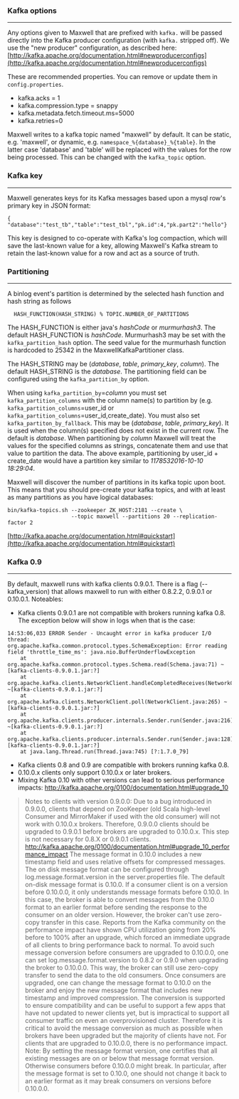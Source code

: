 ### Kafka options
***
Any options given to Maxwell that are prefixed with `kafka.` will be passed directly into the Kafka producer configuration
(with `kafka.` stripped off).  We use the "new producer" configuration, as described here:
[http://kafka.apache.org/documentation.html#newproducerconfigs](http://kafka.apache.org/documentation.html#newproducerconfigs)

These are recommended properties. You can remove or update them in `config.properties`.
- kafka.acks = 1
- kafka.compression.type = snappy
- kafka.metadata.fetch.timeout.ms=5000
- kafka.retries=0

Maxwell writes to a kafka topic named "maxwell" by default. It can be static, e.g. 'maxwell', or dynamic, e.g. `namespace_%{database}_%{table}`. In the latter case 'database' and 'table' will be replaced with the values for the row being processed. This can be changed with the `kafka_topic` option.

### Kafka key
***
Maxwell generates keys for its Kafka messages based upon a mysql row's primary key in JSON format:

```
{ "database":"test_tb","table":"test_tbl","pk.id":4,"pk.part2":"hello"}
```

This key is designed to co-operate with Kafka's log compaction, which will save the last-known
value for a key, allowing Maxwell's Kafka stream to retain the last-known value for a row and act
as a source of truth.

### Partitioning
***
A binlog event's partition is determined by the selected hash function and hash string as follows

```
  HASH_FUNCTION(HASH_STRING) % TOPIC.NUMBER_OF_PARTITIONS
```

The HASH_FUNCTION is either java's _hashCode_ or _murmurhash3_. The default HASH_FUNCTION is _hashCode_. Murmurhash3 may be set with the `kafka_partition_hash` option. The seed value for the murmurhash function is hardcoded to 25342 in the MaxwellKafkaPartitioner class.
 
The HASH_STRING may be (_database_, _table_, _primary_key_, _column_).  The default HASH_STRING is the _database_. The partitioning field can be configured using the `kafka_partition_by` option.

When using `kafka_partition_by`=_column_ you must set `kafka_partition_columns` with the column name(s) to partition by (e.g. `kafka_partition_columns`=user_id or `kafka_partition_columns`=user_id,create_date). You must also set `kafka_partiton_by_fallback`. This may be (_database_, _table_, _primary_key_). It is used when the column(s) specified does not exist in the current row. The default is _database_.
When partitioning by _column_ Maxwell will treat the values for the specified columns as strings, concatenate them and use that value to partition the data. The above example, partitioning by user_id + create_date would have a partition key similar to _1178532016-10-10 18:29:04_.

Maxwell will discover the number of partitions in its kafka topic upon boot.  This means that you should pre-create your kafka topics,
and with at least as many partitions as you have logical databases:

```
bin/kafka-topics.sh --zookeeper ZK_HOST:2181 --create \
                    --topic maxwell --partitions 20 --replication-factor 2
```


[http://kafka.apache.org/documentation.html#quickstart](http://kafka.apache.org/documentation.html#quickstart)


### Kafka 0.9
***
By default, maxwell runs with kafka clients 0.9.0.1. There is a flag (--kafka_version) that allows maxwell to run with either 0.8.2.2, 0.9.0.1 or 0.10.0.1.
Noteables:
- Kafka clients 0.9.0.1 are not compatible with brokers running kafka 0.8. The exception below will show in logs when that is the case:

```
14:53:06,033 ERROR Sender - Uncaught error in kafka producer I/O thread: 
org.apache.kafka.common.protocol.types.SchemaException: Error reading field 'throttle_time_ms': java.nio.BufferUnderflowException
    at org.apache.kafka.common.protocol.types.Schema.read(Schema.java:71) ~[kafka-clients-0.9.0.1.jar:?]
    at org.apache.kafka.clients.NetworkClient.handleCompletedReceives(NetworkClient.java:439) ~[kafka-clients-0.9.0.1.jar:?]
    at org.apache.kafka.clients.NetworkClient.poll(NetworkClient.java:265) ~[kafka-clients-0.9.0.1.jar:?]
    at org.apache.kafka.clients.producer.internals.Sender.run(Sender.java:216) ~[kafka-clients-0.9.0.1.jar:?]
    at org.apache.kafka.clients.producer.internals.Sender.run(Sender.java:128) [kafka-clients-0.9.0.1.jar:?]
    at java.lang.Thread.run(Thread.java:745) [?:1.7.0_79]
```

- Kafka clients 0.8 and 0.9 are compatible with brokers running kafka 0.8.
- 0.10.0.x clients only support 0.10.0.x or later brokers.
- Mixing Kafka 0.10 with other versions can lead to serious performance impacts:
http://kafka.apache.org/0100/documentation.html#upgrade_10
> Notes to clients with version 0.9.0.0: Due to a bug introduced in 0.9.0.0, clients that depend on ZooKeeper (old Scala high-level Consumer and MirrorMaker if used with the old consumer) will not work with 0.10.0.x brokers. Therefore, 0.9.0.0 clients should be upgraded to 0.9.0.1 before brokers are upgraded to 0.10.0.x. This step is not necessary for 0.8.X or 0.9.0.1 clients.
http://kafka.apache.org/0100/documentation.html#upgrade_10_performance_impact
> The message format in 0.10.0 includes a new timestamp field and uses relative offsets for compressed messages. The on disk message format can be configured through log.message.format.version in the server.properties file. The default on-disk message format is 0.10.0. If a consumer client is on a version before 0.10.0.0, it only understands message formats before 0.10.0. In this case, the broker is able to convert messages from the 0.10.0 format to an earlier format before sending the response to the consumer on an older version. However, the broker can't use zero-copy transfer in this case. Reports from the Kafka community on the performance impact have shown CPU utilization going from 20% before to 100% after an upgrade, which forced an immediate upgrade of all clients to bring performance back to normal. To avoid such message conversion before consumers are upgraded to 0.10.0.0, one can set log.message.format.version to 0.8.2 or 0.9.0 when upgrading the broker to 0.10.0.0. This way, the broker can still use zero-copy transfer to send the data to the old consumers. Once consumers are upgraded, one can change the message format to 0.10.0 on the broker and enjoy the new message format that includes new timestamp and improved compression. The conversion is supported to ensure compatibility and can be useful to support a few apps that have not updated to newer clients yet, but is impractical to support all consumer traffic on even an overprovisioned cluster. Therefore it is critical to avoid the message conversion as much as possible when brokers have been upgraded but the majority of clients have not.
> For clients that are upgraded to 0.10.0.0, there is no performance impact.
> Note: By setting the message format version, one certifies that all existing messages are on or below that message format version. Otherwise consumers before 0.10.0.0 might break. In particular, after the message format is set to 0.10.0, one should not change it back to an earlier format as it may break consumers on versions before 0.10.0.0.

<script>
  jQuery(document).ready(function () {
    jQuery("table").addClass("table table-condensed table-bordered table-hover");
  });
</script>
